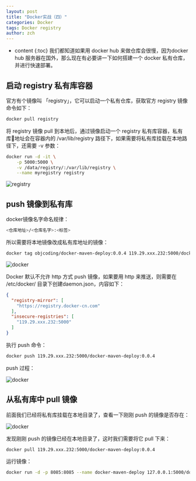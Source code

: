 ```yaml
---
layout: post
title: "Docker实战（四）"
categories: Docker
tags: Docker registry
author: zch
---
```


* content
{:toc}
我们都知道如果用 docker hub 来做仓库会很慢，因为docker hub 服务器在国外，那么现在有必要讲一下如何搭建一个 docker 私有仓库，并进行快速部署。











## 启动 registry 私有库容器

官方有个镜像叫 「registry」，它可以启动一个私有仓库，获取官方 registry 镜像命令如下：

```bash
docker pull registry
```

将 registry 镜像 pull 到本地后，通过镜像启动一个 registry 私有库容器，私有库地址会在容器内的 /var/lib/registry 路径下，如果需要将私有库挂载在本地路径下，还需要 -v 参数：

```bash
docker run -d -it \
    -p 5000:5000 \
    -v /data/registry/:/var/lib/registry \
    --name myregistry registry
```

![registry](https://gitee.com/objcoding/md-picture/raw/master/img/docker7.png)

 

## push 镜像到私有库

docker镜像名字命名规律：

```bash
<仓库地址>/<仓库名字>:<标签>
```

所以需要将本地镜像改成私有库地址的镜像：

```bash
docker tag objcoding/docker-maven-deploy:0.0.4 119.29.xxx.232:5000/docker-maven-deploy:0.0.4
```

![docker](https://gitee.com/objcoding/md-picture/raw/master/img/docker8.png)

Docker 默认不允许 http 方式 push 镜像，如果要用 http 来推送，则需要在 /etc/docker/ 目录下创建daemon.json，内容如下：

```json
{
  "registry-mirror": [
    "https://registry.docker-cn.com"
  ],
  "insecure-registries": [
    "119.29.xxx.232:5000"
  ]
}
```

 执行 push 命令：

```bash
docker push 119.29.xxx.232:5000/docker-maven-deploy:0.0.4
```

push 过程：

![docker](https://gitee.com/objcoding/md-picture/raw/master/img/docker9.png)



## 从私有库中 pull 镜像

前面我们已经将私有库挂载在本地目录了，查看一下刚刚 push 的镜像是否存在：

![docker](https://gitee.com/objcoding/md-picture/raw/master/img/docker10.png)

发现刚刚 push 的镜像已经在本地目录了，这时我们需要将它 pull 下来：

```bash
docker pull 119.29.xxx.232:5000/docker-maven-deploy:0.0.4
```

运行镜像：

```bash
docker run -d -p 8085:8085 --name docker-maven-deploy 127.0.0.1:5000/docker-maven-deploy:0.0.4
```














